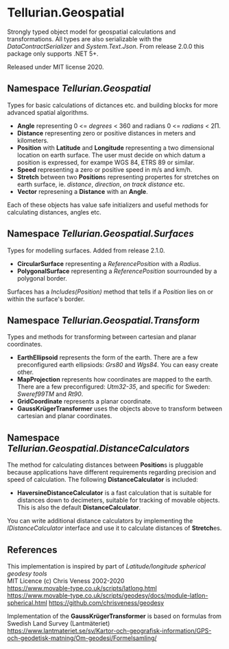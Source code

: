 # Tellurian.Geospatial
Strongly typed object model for geospatial calculations and transformations.
All types are also serializable with the *DataContractSerializer* and *System.Text.Json*.
From release 2.0.0 this package only supports .NET 5+.

Released under MIT license 2020.
## Namespace *Tellurian.Geospatial*
Types for basic calculations of dictances etc. and building blocks for more advanced spatial algorithms.
* **Angle** representing 0 <= *degrees* < 360 and radians 0 <= *radians* < 2Π.
* **Distance** representing zero or positive distances in meters and kilometers.
* **Position** with **Latitude** and **Longitude** representing a two dimensional location on earth surface. The user must decide on which datum a position is expressed, for exampe WGS 84, ETRS 89 or similar. 
* **Speed** representing a zero or positive speed in m/s and km/h.
* **Stretch** between two **Position**s representing propertes for stretches on earth surface, ie. *distance*, *direction*, *on track distance* etc.
* **Vector** represening a **Distance** with an **Angle**.

Each of these objects has value safe initializers and useful methods for calculating distances, angles etc. 

## Namespace *Tellurian.Geospatial.Surfaces* 
Types for modelling surfaces. Added from release 2.1.0.
* **CircularSurface** representing a *ReferencePosition* with a *Radius*.
* **PolygonalSurface** representing a *ReferencePosition* sourrounded by a polygonal border.

Surfaces has a *Includes(Position)* method that tells if a *Position* lies on or within the surface's border. 

## Namespace *Tellurian.Geospatial.Transform*
Types and methods for transforming between cartesian and planar coordinates.
* **EarthEllipsoid** represents the form of the earth. There are a few preconfigured earth ellipsiods: *Grs80* and *Wgs84*. You can easy create other.
* **MapProjection** represents how coordinates are mapped to the earth.  There are a few preconfigured: *Utm32-35*, and specific for Sweden: *Sweref99TM* and *Rt90*.
* **GridCoordinate** represents a planar coordinate.
* **GaussKrügerTransformer** uses the objects above to transform between cartesian and planar coordinates.

## Namespace *Tellurian.Geospatial.DistanceCalculators*
The method for calculating distances between **Position**s is pluggable because applications have different requirements regarding  precision and speed of calculation. 
The following **DistanceCalculator** is included:
* **HaversineDistanceCalculator** is a fast calculation that is suitable for distances down to decimeters, suitable for tracking of movable objects. 
This is also the default **DistanceCalculator**.

You can write additional distance calculators by implementing the *IDistanceCalculator* interface and use it to calculate distances of **Stretch**es.

## References
This implementation is inspired by part of *Latitude/longitude spherical geodesy tools*  
MIT Licence (c) Chris Veness 2002-2020  
https://www.movable-type.co.uk/scripts/latlong.html  
https://www.movable-type.co.uk/scripts/geodesy/docs/module-latlon-spherical.html
https://github.com/chrisveness/geodesy

Implementation of the **GaussKrügerTransformer** is based on formulas from Swedish Land Survey (Lantmäteriet)  
https://www.lantmateriet.se/sv/Kartor-och-geografisk-information/GPS-och-geodetisk-matning/Om-geodesi/Formelsamling/




